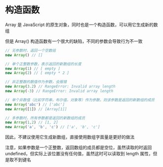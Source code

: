 # 构造函数

Array 是 JavaScript 的原生对象，同时也是一个构造函数，可以用它生成新的数组


但是 Array() 构造函数有一个很大的缺陷，不同的参数会导致行为不一致


```javascript
// 无参数时，返回一个空数组
new Array() // []

// 单个正整数参数，表示返回的新数组的长度
new Array(1) // [ empty ]
new Array(2) // [ empty * 2 ]

// 非正整数的数值作为参数，会报错
new Array(3.2) // RangeError: Invalid array length
new Array(-3) // RangeError: Invalid array length

// 单个非数值（比如字符串，布尔值，对象等）作为参数，则该参数是返回的新数组的成员
new Array('abc') // ['abc']
new Array([1]) // [Array[1]]

// 多参数时，所有参数都是返回的新数组的成员
new Array(1,2) // [1, 2]
new Array('a', 'b', 'c') // ['a', 'b', 'c']
```
因此，不建议使用它生成新数组，直接使用数组字面量是更好的做法


注意，如果参数是一个正整数，返回数组的成员都是空位，虽然读取的时返回 undefined，但实际上该位置没有任何值，虽然这时可以读取到 length 属性，但是取不到键名
